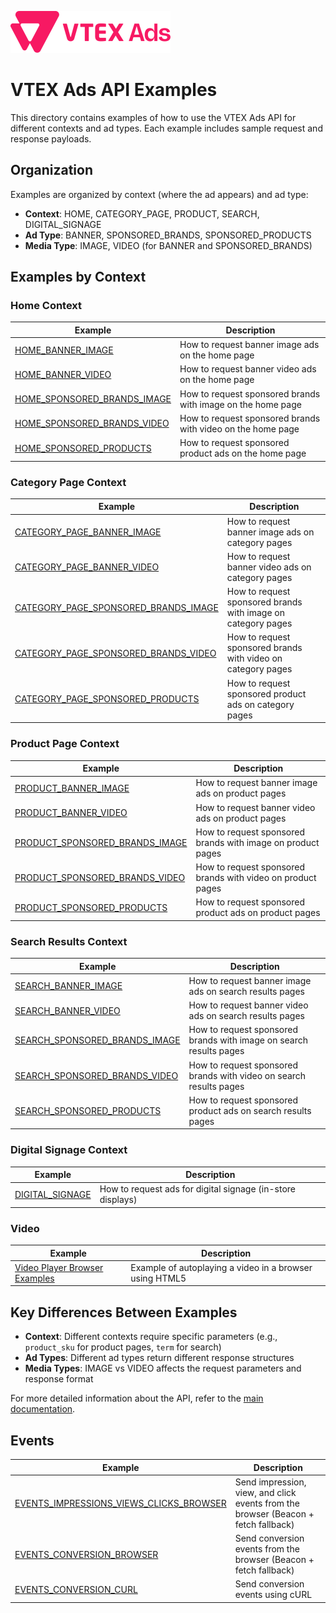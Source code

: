 ![VTEX Ads Logo](../assets/vtex-ads-logo-pink-256.png)

# VTEX Ads API Examples

This directory contains examples of how to use the VTEX Ads API for different contexts and ad types. Each example includes sample request and response payloads.

## Organization

Examples are organized by context (where the ad appears) and ad type:

- **Context**: HOME, CATEGORY_PAGE, PRODUCT, SEARCH, DIGITAL_SIGNAGE
- **Ad Type**: BANNER, SPONSORED_BRANDS, SPONSORED_PRODUCTS
- **Media Type**: IMAGE, VIDEO (for BANNER and SPONSORED_BRANDS)

## Examples by Context

### Home Context

| Example | Description |
|---------|-------------|
| [HOME_BANNER_IMAGE](HOME_BANNER_IMAGE.md) | How to request banner image ads on the home page |
| [HOME_BANNER_VIDEO](HOME_BANNER_VIDEO.md) | How to request banner video ads on the home page |
| [HOME_SPONSORED_BRANDS_IMAGE](HOME_SPONSORED_BRANDS_IMAGE.md) | How to request sponsored brands with image on the home page |
| [HOME_SPONSORED_BRANDS_VIDEO](HOME_SPONSORED_BRANDS_VIDEO.md) | How to request sponsored brands with video on the home page |
| [HOME_SPONSORED_PRODUCTS](HOME_SPONSORED_PRODUCTS.md) | How to request sponsored product ads on the home page |

### Category Page Context

| Example | Description |
|---------|-------------|
| [CATEGORY_PAGE_BANNER_IMAGE](CATEGORY_PAGE_BANNER_IMAGE.md) | How to request banner image ads on category pages |
| [CATEGORY_PAGE_BANNER_VIDEO](CATEGORY_PAGE_BANNER_VIDEO.md) | How to request banner video ads on category pages |
| [CATEGORY_PAGE_SPONSORED_BRANDS_IMAGE](CATEGORY_PAGE_SPONSORED_BRANDS_IMAGE.md) | How to request sponsored brands with image on category pages |
| [CATEGORY_PAGE_SPONSORED_BRANDS_VIDEO](CATEGORY_PAGE_SPONSORED_BRANDS_VIDEO.md) | How to request sponsored brands with video on category pages |
| [CATEGORY_PAGE_SPONSORED_PRODUCTS](CATEGORY_PAGE_SPONSORED_PRODUCTS.md) | How to request sponsored product ads on category pages |

### Product Page Context

| Example | Description |
|---------|-------------|
| [PRODUCT_BANNER_IMAGE](PRODUCT_BANNER_IMAGE.md) | How to request banner image ads on product pages |
| [PRODUCT_BANNER_VIDEO](PRODUCT_BANNER_VIDEO.md) | How to request banner video ads on product pages |
| [PRODUCT_SPONSORED_BRANDS_IMAGE](PRODUCT_SPONSORED_BRANDS_IMAGE.md) | How to request sponsored brands with image on product pages |
| [PRODUCT_SPONSORED_BRANDS_VIDEO](PRODUCT_SPONSORED_BRANDS_VIDEO.md) | How to request sponsored brands with video on product pages |
| [PRODUCT_SPONSORED_PRODUCTS](PRODUCT_SPONSORED_PRODUCTS.md) | How to request sponsored product ads on product pages |

### Search Results Context

| Example | Description |
|---------|-------------|
| [SEARCH_BANNER_IMAGE](SEARCH_BANNER_IMAGE.md) | How to request banner image ads on search results pages |
| [SEARCH_BANNER_VIDEO](SEARCH_BANNER_VIDEO.md) | How to request banner video ads on search results pages |
| [SEARCH_SPONSORED_BRANDS_IMAGE](SEARCH_SPONSORED_BRANDS_IMAGE.md) | How to request sponsored brands with image on search results pages |
| [SEARCH_SPONSORED_BRANDS_VIDEO](SEARCH_SPONSORED_BRANDS_VIDEO.md) | How to request sponsored brands with video on search results pages |
| [SEARCH_SPONSORED_PRODUCTS](SEARCH_SPONSORED_PRODUCTS.md) | How to request sponsored product ads on search results pages |

### Digital Signage Context

| Example | Description |
|---------|-------------|
| [DIGITAL_SIGNAGE](DIGITAL_SIGNAGE.md) | How to request ads for digital signage (in-store displays) |

### Video

| Example                             | Description |
|-------------------------------------|-------------|
| [Video Player Browser Examples](VIDEOS_AUTOPLAY_BROWSER_EXAMPLE.html) | Example of autoplaying a video in a browser using HTML5 |

## Key Differences Between Examples

- **Context**: Different contexts require specific parameters (e.g., `product_sku` for product pages, `term` for search)
- **Ad Types**: Different ad types return different response structures
- **Media Types**: IMAGE vs VIDEO affects the request parameters and response format

For more detailed information about the API, refer to the [main documentation](../README.md).

## Events

| Example | Description |
|---------|-------------|
| [EVENTS_IMPRESSIONS_VIEWS_CLICKS_BROWSER](EVENTS_IMPRESSIONS_VIEWS_CLICKS_BROWSER.md) | Send impression, view, and click events from the browser (Beacon + fetch fallback) |
| [EVENTS_CONVERSION_BROWSER](EVENTS_CONVERSION_BROWSER.md) | Send conversion events from the browser (Beacon + fetch fallback) |
| [EVENTS_CONVERSION_CURL](EVENTS_CONVERSION_CURL.md) | Send conversion events using cURL |
